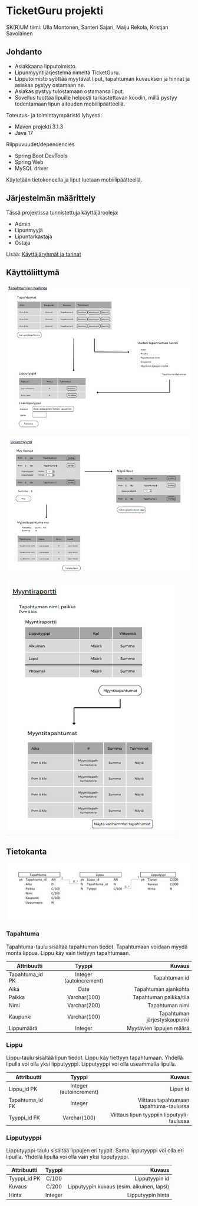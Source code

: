 # TicketGuru projekti

SK(R)UM tiimi: Ulla Montonen, Santeri Sajari, Maiju Rekola, Kristjan Savolainen

## Johdanto

* Asiakkaana lipputoimisto.
* Lipunmyyntijärjestelmä nimeltä TicketGuru. 
* Lipputoimisto syöttää myytävät liput, tapahtuman kuvauksen ja hinnat ja asiakas pystyy ostamaan ne.
* Asiakas pystyy tulostamaan ostamansa liput.
* Sovellus tuottaa lipuille helposti tarkastettavan koodin, millä pystyy todentamaan lipun aitouden mobiilipäätteellä.

Toteutus- ja toimintaympäristö lyhyesti:
* Maven projekti 3.1.3
* Java 17

Riippuvuudet/dependencies
* Spring Boot DevTools
* Spring Web
* MySQL driver

Käytetään tietokoneella ja liput luetaan mobiilipäätteellä.

## Järjestelmän määrittely
Tässä projektissa tunnistettuja käyttäjärooleja:
* Admin
* Lipunmyyjä
* Lipuntarkastaja
* Ostaja

Lisää: [Käyttäjäryhmät ja tarinat](https://github.com/UllaMontonen/TicketGuru/blob/dev/KayttajaroolitJaTarinat.md)

## Käyttöliittymä

![](Kuva1.png "Kuva 1")

![](Kuva2.png "Kuva 2")

![](Kuva3.png "Kuva 3")

## Tietokanta

![](Tietokantakaavio.png "Tietokantakaavio")

 ### Tapahtuma
Tapahtuma-taulu sisältää tapahtuman tiedot. Tapahtumaan voidaan myydä monta lippua. Lippu käy vain tiettyyn tapahtumaan. 

| Attribuutti     | Tyyppi                  | Kuvaus                       |
| --------------- |:-----------------------:| ----------------------------:|
| Tapahtuma_id PK | Integer (autoincrement) | Tapahtuman id                |
| Aika            | Date                    | Tapahtuman ajankohta         |
| Paikka          | Varchar(100)            | Tapahtuman paikka/tila       |
| Nimi            | Varchar(200)            | Tapahtuman nimi              |
| Kaupunki        | Varchar(100)            | Tapahtuman järjestyskaupunki |
| Lippumäärä      | Integer                 | Myytävien lippujen määrä     |

### Lippu
Lippu-taulu sisältää lipun tiedot. Lippu käy tiettyyn tapahtumaan. Yhdellä lipulla voi olla yksi lipputyyppi. Lipputyyppi voi olla useammalla lipulla. 

| Attribuutti      | Tyyppi                  | Kuvaus                                      |
| ---------------- |:-----------------------:| -------------------------------------------:|
| Lippu_id PK      | Integer (autoincrement) | Lipun id                                    |
| Tapahtuma_id  FK | Integer                 | Viittaus tapahtumaan tapahtuma-taulussa     |
| Tyyppi_id FK     | Varchar(100)            | Viittaus lipun tyyppiin lipputyyli-taulussa |

### Lipputyyppi
Lipputyyppi-taulu sisältää lippujen eri tyypit. Sama lipputyyppi voi olla eri lipuilla. Yhdellä lipulla voi olla vain yksi lipputyyppi.

| Attribuutti   | Tyyppi      | Kuvaus                                      |
| ------------- |:-----------:| -------------------------------------------:|
| Tyyppi_id PK  | C/100       | Lipputyypin id                              |
| Kuvaus        | C/200       | Lipputyypin kuvaus (esim. aikuinen, lapsi)  |
| Hinta         | Integer     | Lipputyypin hinta                           |